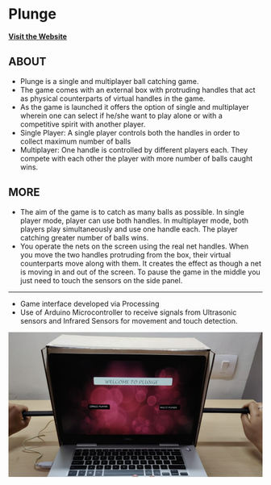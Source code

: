 # Plunge
**[Visit the Website](https://prashasti19075.wixsite.com/plunge)**
</br>
## ABOUT
- Plunge is a single and multiplayer ball catching game.
- The game comes with an external box with protruding handles that act as physical counterparts of virtual handles in the game.
- As the game is launched it offers the option of single and multiplayer wherein one can select if he/she want to play alone or with a competitive spirit with another player.
- Single Player: A single player controls both the handles in order to collect maximum number of balls
- Multiplayer: One handle is controlled by different players each. They compete with each other the player with more number of balls caught wins.

## MORE
- The aim of the game is to catch as many balls as possible. In single player mode, player can use both handles. In multiplayer mode, both players play simultaneously and use one handle each. The player catching greater number of balls wins.
- You operate the nets on the screen using the real net handles. When you move the two handles protruding from the box, their virtual counterparts move along with them. It creates the effect as though a net is moving in and out of the screen. To pause the game in the middle you just need to touch the sensors on the side panel.

---

- Game interface developed via Processing 
- Use of Arduino Microcontroller to receive signals from Ultrasonic sensors and Infrared Sensors for movement and touch detection.


[![Watch the video](https://github.com/prashasti19075/plunge/blob/master/innn.jpeg)](https://www.youtube.com/watch?v=0Nwz-dLULp4)
